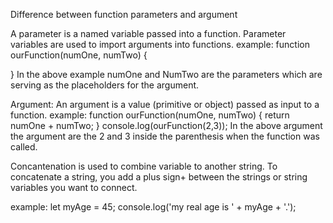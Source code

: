 Difference between function parameters and argument

A parameter is a named variable passed into a function. Parameter variables are used to import arguments into functions.
example: function ourFunction(numOne, numTwo) {

}
In the above example numOne and NumTwo are the parameters which are serving as the placeholders for the argument.

Argument: An argument is a value (primitive or object) passed as input to a function.
example: function ourFunction(numOne, numTwo) {
return numOne + numTwo;
}
console.log(ourFunction(2,3));
In the above argument the argument are the 2 and 3 inside the parenthesis when the function was called.

Concantenation is used to combine variable to another string. To concatenate a string, you add a plus sign+ between the strings or string variables you want to connect.

example: let myAge = 45;
console.log('my real age is ' + myAge + '.');

